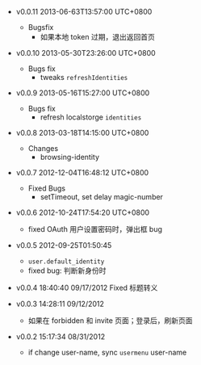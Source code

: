 * v0.0.11 2013-06-63T13:57:00 UTC+0800
  * Bugsfix
    - 如果本地 token 过期，退出返回首页

* v0.0.10 2013-05-30T23:26:00 UTC+0800
  * Bugs fix
    - tweaks `refreshIdentities`

* v0.0.9 2013-05-16T15:27:00 UTC+0800
  * Bugs fix
    - refresh localstorge `identities`

* v0.0.8 2013-03-18T14:15:00 UTC+0800
  * Changes
    - browsing-identity

* v0.0.7 2012-12-04T16:48:12 UTC+0800
  * Fixed Bugs
    - setTimeout, set delay magic-number

* v0.0.6 2012-10-24T17:54:20 UTC+0800
  * fixed OAuth 用户设置密码时，弹出框 bug

* v0.0.5 2012-09-25T01:50:45
  - `user.default_identity`
  * fixed bug: 判断新身份时

* v0.0.4 18:40:40 09/17/2012
  Fixed 标题转义

* v0.0.3 14:28:11 09/12/2012
  + 如果在 forbidden 和 invite 页面；登录后，刷新页面

* v0.0.2 15:17:34 08/31/2012
  + if change user-name, sync `usermenu` user-name
